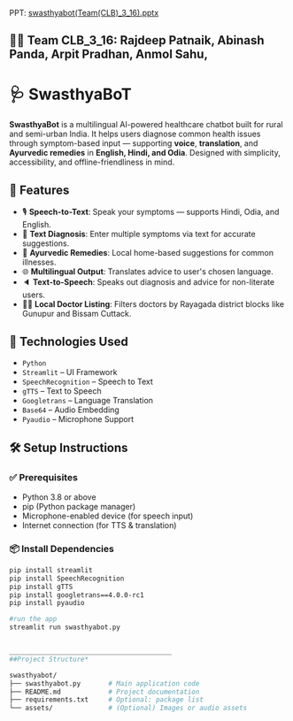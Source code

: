 PPT: [swasthyabot(Team(CLB)_3_16).pptx](https://github.com/user-attachments/files/21417439/swasthyabot.Team.CLB._3_16.pptx)

👨‍💻 Team CLB_3_16:
   Rajdeep Patnaik,
   Abinash Panda,
   Arpit Pradhan,
   Anmol Sahu,
  ---------------------
# 🩺 SwasthyaBoT
**SwasthyaBot** is a multilingual AI-powered healthcare chatbot built for rural and semi-urban India. It helps users diagnose common health issues through symptom-based input — supporting **voice**, **translation**, and **Ayurvedic remedies** in **English, Hindi, and Odia**. Designed with simplicity, accessibility, and offline-friendliness in mind.


## 🌟 Features

- 🎙️ **Speech-to-Text**: Speak your symptoms — supports Hindi, Odia, and English.
- 🧾 **Text Diagnosis**: Enter multiple symptoms via text for accurate suggestions.
- 🌿 **Ayurvedic Remedies**: Local home-based suggestions for common illnesses.
- 🌐 **Multilingual Output**: Translates advice to user's chosen language.
- 🔈 **Text-to-Speech**: Speaks out diagnosis and advice for non-literate users.
- 🧑‍⚕️ **Local Doctor Listing**: Filters doctors by Rayagada district blocks like Gunupur and Bissam Cuttack.



## 🧠 Technologies Used

- `Python`
- `Streamlit` – UI Framework
- `SpeechRecognition` – Speech to Text
- `gTTS` – Text to Speech
- `Googletrans` – Language Translation
- `Base64` – Audio Embedding
- `Pyaudio` – Microphone Support



## 🛠️ Setup Instructions

### ✅ Prerequisites

- Python 3.8 or above
- pip (Python package manager)
- Microphone-enabled device (for speech input)
- Internet connection (for TTS & translation)

### 📦 Install Dependencies

```bash
pip install streamlit
pip install SpeechRecognition
pip install gTTS
pip install googletrans==4.0.0-rc1
pip install pyaudio

#run the app
streamlit run swasthyabot.py


_________________________________________
##Project Structure*

swasthyabot/
├── swasthyabot.py       # Main application code
├── README.md            # Project documentation
├── requirements.txt     # Optional: package list
└── assets/              # (Optional) Images or audio assets
